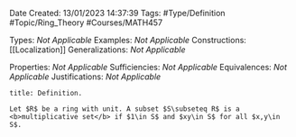 <div class="topSpace"></div>

Date Created: 13/01/2023 14:37:39
Tags: #Type/Definition #Topic/Ring_Theory #Courses/MATH457

Types: <i>Not Applicable</i>
Examples: <i>Not Applicable</i>
Constructions: [[Localization]]
Generalizations: <i>Not Applicable</i>

Properties: <i>Not Applicable</i>
Sufficiencies: <i>Not Applicable</i>
Equivalences: <i>Not Applicable</i>
Justifications: <i>Not Applicable</i>

``` ad-Definition
title: Definition.

Let $R$ be a ring with unit. A subset $S\subseteq R$ is a <b>multiplicative set</b> if $1\in S$ and $xy\in S$ for all $x,y\in S$.

```
